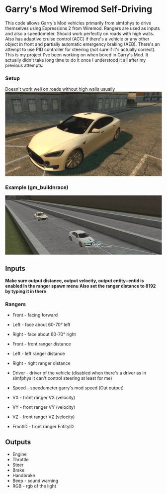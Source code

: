# Garry's Mod Wiremod Self-Driving
This code allows Garry's Mod vehicles primarily from simfphys to drive themselves using Expressions 2 from Wiremod. Rangers are used as inputs and also a speedometer. Should work perfectly on roads with high walls. Also has adaptive cruise control (ACC) if there's a vehicle or any other object in front and partially automatic emergency braking (AEB). There's an attempt to use PID controller for steering (not sure if it's actually correct). This is my project I've been working on when bored in Garry's Mod. It actually didn't take long time to do it once I understood it all after my previous attempts.

### Setup
Doesn't work well on roads without high walls usually
![Setup (gm_fork)](image.png)
### Example (gm_buildnrace)
![Example (gm_buildnrace)](image2.png)

## Inputs
**Make sure output distance, output velocity, output entity+entid is enabled in the ranger spawn menu**
**Also set the ranger distance to 8192 by typing it in there**

### Rangers
* Front - facing forward
* Left - face about 60-70° left
* Right - face about 60-70° right

* Front - front ranger distance
* Left - left ranger distance
* Right - right ranger distance
* Driver - driver of the vehicle (disabled when there's a driver as in simfphys it can't control steering at least for me)
* Speed - speedometer garry's mod speed (Out output)
* VX - front ranger VX (velocity)
* VY - front ranger VY (velocity)
* VZ - front ranger VZ (velocity)
* FrontID - front ranger EntityID

## Outputs
* Engine
* Throttle
* Steer
* Brake
* Handbrake
* Beep - sound warning
* RGB - rgb of the light 